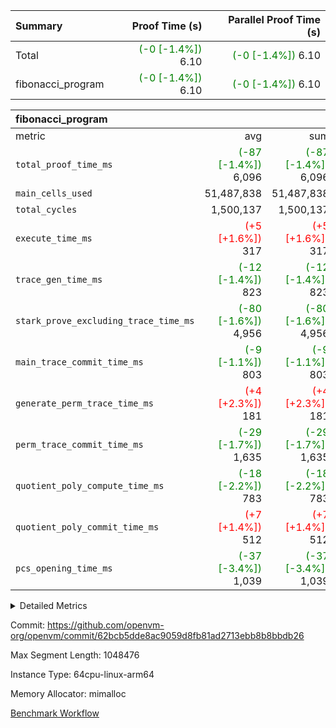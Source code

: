| Summary | Proof Time (s) | Parallel Proof Time (s) |
|:---|---:|---:|
| Total | <span style='color: green'>(-0 [-1.4%])</span> 6.10 | <span style='color: green'>(-0 [-1.4%])</span> 6.10 |
| fibonacci_program | <span style='color: green'>(-0 [-1.4%])</span> 6.10 | <span style='color: green'>(-0 [-1.4%])</span> 6.10 |


| fibonacci_program |||||
|:---|---:|---:|---:|---:|
|metric|avg|sum|max|min|
| `total_proof_time_ms ` | <span style='color: green'>(-87 [-1.4%])</span> 6,096 | <span style='color: green'>(-87 [-1.4%])</span> 6,096 | <span style='color: green'>(-87 [-1.4%])</span> 6,096 | <span style='color: green'>(-87 [-1.4%])</span> 6,096 |
| `main_cells_used     ` |  51,487,838 |  51,487,838 |  51,487,838 |  51,487,838 |
| `total_cycles        ` |  1,500,137 |  1,500,137 |  1,500,137 |  1,500,137 |
| `execute_time_ms     ` | <span style='color: red'>(+5 [+1.6%])</span> 317 | <span style='color: red'>(+5 [+1.6%])</span> 317 | <span style='color: red'>(+5 [+1.6%])</span> 317 | <span style='color: red'>(+5 [+1.6%])</span> 317 |
| `trace_gen_time_ms   ` | <span style='color: green'>(-12 [-1.4%])</span> 823 | <span style='color: green'>(-12 [-1.4%])</span> 823 | <span style='color: green'>(-12 [-1.4%])</span> 823 | <span style='color: green'>(-12 [-1.4%])</span> 823 |
| `stark_prove_excluding_trace_time_ms` | <span style='color: green'>(-80 [-1.6%])</span> 4,956 | <span style='color: green'>(-80 [-1.6%])</span> 4,956 | <span style='color: green'>(-80 [-1.6%])</span> 4,956 | <span style='color: green'>(-80 [-1.6%])</span> 4,956 |
| `main_trace_commit_time_ms` | <span style='color: green'>(-9 [-1.1%])</span> 803 | <span style='color: green'>(-9 [-1.1%])</span> 803 | <span style='color: green'>(-9 [-1.1%])</span> 803 | <span style='color: green'>(-9 [-1.1%])</span> 803 |
| `generate_perm_trace_time_ms` | <span style='color: red'>(+4 [+2.3%])</span> 181 | <span style='color: red'>(+4 [+2.3%])</span> 181 | <span style='color: red'>(+4 [+2.3%])</span> 181 | <span style='color: red'>(+4 [+2.3%])</span> 181 |
| `perm_trace_commit_time_ms` | <span style='color: green'>(-29 [-1.7%])</span> 1,635 | <span style='color: green'>(-29 [-1.7%])</span> 1,635 | <span style='color: green'>(-29 [-1.7%])</span> 1,635 | <span style='color: green'>(-29 [-1.7%])</span> 1,635 |
| `quotient_poly_compute_time_ms` | <span style='color: green'>(-18 [-2.2%])</span> 783 | <span style='color: green'>(-18 [-2.2%])</span> 783 | <span style='color: green'>(-18 [-2.2%])</span> 783 | <span style='color: green'>(-18 [-2.2%])</span> 783 |
| `quotient_poly_commit_time_ms` | <span style='color: red'>(+7 [+1.4%])</span> 512 | <span style='color: red'>(+7 [+1.4%])</span> 512 | <span style='color: red'>(+7 [+1.4%])</span> 512 | <span style='color: red'>(+7 [+1.4%])</span> 512 |
| `pcs_opening_time_ms ` | <span style='color: green'>(-37 [-3.4%])</span> 1,039 | <span style='color: green'>(-37 [-3.4%])</span> 1,039 | <span style='color: green'>(-37 [-3.4%])</span> 1,039 | <span style='color: green'>(-37 [-3.4%])</span> 1,039 |



<details>
<summary>Detailed Metrics</summary>

| group | num_segments | keygen_time_ms | commit_exe_time_ms |
| --- | --- | --- | --- |
| fibonacci_program | 1 | 374 | 6 | 

| group | air_name | quotient_deg | interactions | constraints |
| --- | --- | --- | --- | --- |
| fibonacci_program | AccessAdapterAir<16> | 2 | 5 | 14 | 
| fibonacci_program | AccessAdapterAir<2> | 2 | 5 | 14 | 
| fibonacci_program | AccessAdapterAir<32> | 2 | 5 | 14 | 
| fibonacci_program | AccessAdapterAir<4> | 2 | 5 | 14 | 
| fibonacci_program | AccessAdapterAir<64> | 2 | 5 | 14 | 
| fibonacci_program | AccessAdapterAir<8> | 2 | 5 | 14 | 
| fibonacci_program | BitwiseOperationLookupAir<8> | 2 | 2 | 4 | 
| fibonacci_program | MemoryMerkleAir<8> | 2 | 4 | 40 | 
| fibonacci_program | PersistentBoundaryAir<8> | 2 | 3 | 6 | 
| fibonacci_program | PhantomAir | 2 | 3 | 5 | 
| fibonacci_program | Poseidon2PeripheryAir<BabyBearParameters>, 1> | 2 | 1 | 286 | 
| fibonacci_program | ProgramAir | 1 | 1 | 4 | 
| fibonacci_program | RangeTupleCheckerAir<2> | 1 | 1 | 4 | 
| fibonacci_program | VariableRangeCheckerAir | 1 | 1 | 4 | 
| fibonacci_program | VmAirWrapper<Rv32BaseAluAdapterAir, BaseAluCoreAir<4, 8> | 2 | 19 | 43 | 
| fibonacci_program | VmAirWrapper<Rv32BaseAluAdapterAir, LessThanCoreAir<4, 8> | 2 | 17 | 39 | 
| fibonacci_program | VmAirWrapper<Rv32BaseAluAdapterAir, ShiftCoreAir<4, 8> | 2 | 23 | 90 | 
| fibonacci_program | VmAirWrapper<Rv32BranchAdapterAir, BranchEqualCoreAir<4> | 2 | 11 | 25 | 
| fibonacci_program | VmAirWrapper<Rv32BranchAdapterAir, BranchLessThanCoreAir<4, 8> | 2 | 13 | 41 | 
| fibonacci_program | VmAirWrapper<Rv32CondRdWriteAdapterAir, Rv32JalLuiCoreAir> | 2 | 10 | 22 | 
| fibonacci_program | VmAirWrapper<Rv32HintStoreAdapterAir, Rv32HintStoreCoreAir> | 2 | 15 | 17 | 
| fibonacci_program | VmAirWrapper<Rv32JalrAdapterAir, Rv32JalrCoreAir> | 2 | 16 | 20 | 
| fibonacci_program | VmAirWrapper<Rv32LoadStoreAdapterAir, LoadSignExtendCoreAir<4, 8> | 2 | 18 | 33 | 
| fibonacci_program | VmAirWrapper<Rv32LoadStoreAdapterAir, LoadStoreCoreAir<4> | 2 | 17 | 38 | 
| fibonacci_program | VmAirWrapper<Rv32MultAdapterAir, DivRemCoreAir<4, 8> | 2 | 25 | 88 | 
| fibonacci_program | VmAirWrapper<Rv32MultAdapterAir, MulHCoreAir<4, 8> | 2 | 24 | 38 | 
| fibonacci_program | VmAirWrapper<Rv32MultAdapterAir, MultiplicationCoreAir<4, 8> | 2 | 19 | 26 | 
| fibonacci_program | VmAirWrapper<Rv32RdWriteAdapterAir, Rv32AuipcCoreAir> | 2 | 11 | 15 | 
| fibonacci_program | VmConnectorAir | 2 | 3 | 9 | 

| group | air_name | segment | rows | prep_cols | perm_cols | main_cols | cells |
| --- | --- | --- | --- | --- | --- | --- | --- |
| fibonacci_program | AccessAdapterAir<8> | 0 | 64 |  | 24 | 17 | 2,624 | 
| fibonacci_program | BitwiseOperationLookupAir<8> | 0 | 65,536 | 3 | 8 | 2 | 655,360 | 
| fibonacci_program | MemoryMerkleAir<8> | 0 | 256 |  | 20 | 32 | 13,312 | 
| fibonacci_program | PersistentBoundaryAir<8> | 0 | 64 |  | 12 | 20 | 2,048 | 
| fibonacci_program | PhantomAir | 0 | 2 |  | 12 | 6 | 36 | 
| fibonacci_program | Poseidon2PeripheryAir<BabyBearParameters>, 1> | 0 | 256 |  | 8 | 300 | 78,848 | 
| fibonacci_program | ProgramAir | 0 | 4,096 |  | 8 | 10 | 73,728 | 
| fibonacci_program | RangeTupleCheckerAir<2> | 0 | 524,288 | 2 | 8 | 1 | 4,718,592 | 
| fibonacci_program | VariableRangeCheckerAir | 0 | 262,144 | 2 | 8 | 1 | 2,359,296 | 
| fibonacci_program | VmAirWrapper<Rv32BaseAluAdapterAir, BaseAluCoreAir<4, 8> | 0 | 1,048,576 |  | 80 | 36 | 121,634,816 | 
| fibonacci_program | VmAirWrapper<Rv32BaseAluAdapterAir, LessThanCoreAir<4, 8> | 0 | 524,288 |  | 40 | 37 | 40,370,176 | 
| fibonacci_program | VmAirWrapper<Rv32BaseAluAdapterAir, ShiftCoreAir<4, 8> | 0 | 2 |  | 52 | 53 | 210 | 
| fibonacci_program | VmAirWrapper<Rv32BranchAdapterAir, BranchEqualCoreAir<4> | 0 | 262,144 |  | 48 | 26 | 19,398,656 | 
| fibonacci_program | VmAirWrapper<Rv32BranchAdapterAir, BranchLessThanCoreAir<4, 8> | 0 | 8 |  | 56 | 32 | 704 | 
| fibonacci_program | VmAirWrapper<Rv32CondRdWriteAdapterAir, Rv32JalLuiCoreAir> | 0 | 131,072 |  | 44 | 18 | 8,126,464 | 
| fibonacci_program | VmAirWrapper<Rv32HintStoreAdapterAir, Rv32HintStoreCoreAir> | 0 | 4 |  | 36 | 26 | 248 | 
| fibonacci_program | VmAirWrapper<Rv32JalrAdapterAir, Rv32JalrCoreAir> | 0 | 16 |  | 36 | 28 | 1,024 | 
| fibonacci_program | VmAirWrapper<Rv32LoadStoreAdapterAir, LoadStoreCoreAir<4> | 0 | 32 |  | 72 | 40 | 3,584 | 
| fibonacci_program | VmAirWrapper<Rv32RdWriteAdapterAir, Rv32AuipcCoreAir> | 0 | 16 |  | 28 | 21 | 784 | 
| fibonacci_program | VmConnectorAir | 0 | 2 | 1 | 12 | 4 | 32 | 

| group | segment | trace_gen_time_ms | total_proof_time_ms | total_cycles | total_cells | stark_prove_excluding_trace_time_ms | quotient_poly_compute_time_ms | quotient_poly_commit_time_ms | perm_trace_commit_time_ms | pcs_opening_time_ms | main_trace_commit_time_ms | main_cells_used | generate_perm_trace_time_ms | execute_time_ms |
| --- | --- | --- | --- | --- | --- | --- | --- | --- | --- | --- | --- | --- | --- | --- |
| fibonacci_program | 0 | 823 | 6,096 | 1,500,137 | 197,440,542 | 4,956 | 783 | 512 | 1,635 | 1,039 | 803 | 51,487,838 | 181 | 317 | 

</details>


Commit: https://github.com/openvm-org/openvm/commit/62bcb5dde8ac9059d8fb81ad2713ebb8b8bbdb26

Max Segment Length: 1048476

Instance Type: 64cpu-linux-arm64

Memory Allocator: mimalloc

[Benchmark Workflow](https://github.com/openvm-org/openvm/actions/runs/12938354359)
